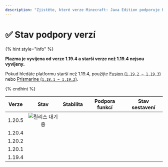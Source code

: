 ```yaml
---
description: "Zjistěte, které verze Minecraft: Java Edition podporuje Plazma."
---
```


# ✅ Stav podpory verzí

{% hint style="info" %}

**Plazma je vyvíjena od verze 1.19.4 a starší verze než 1.19.4 nejsou vyvíjeny.**

Pokud hledáte platformu starší než 1.19.4, použijte [Fusion (`1.19.2 ~ 1.19.3`)](https://github.com/RuinedTechnologyUnify/Fusion) nebo [Prismarine (`1.18.1 ~ 1.19.2`)](https://github.com/PrismarineTeam/Prismarine).

{% endhint %}

[wait]: https://img.shields.io/badge/릴리스%20대기중-gray?style=for-the-badge

|  Verze |                                                                            Stav                                                                            |                                                               Stabilita                                                               |                                                             Podpora funkcí                                                            |                                                                               Stav sestavení                                                                              |
| :----: | :--------------------------------------------------------------------------------------------------------------------------------------------------------: | :-----------------------------------------------------------------------------------------------------------------------------------: | :-----------------------------------------------------------------------------------------------------------------------------------: | :-----------------------------------------------------------------------------------------------------------------------------------------------------------------------: |
| 1.20.5 |                                                                      ![릴리스 대기중][wait]                                                                      | <img src="https://img.shields.io/badge/%EC%A0%95%EB%B3%B4%20%EC%97%86%EC%9D%8C-gray?style=for-the-badge" alt="" data-size="original"> | <img src="https://img.shields.io/badge/%EC%A0%95%EB%B3%B4%20%EC%97%86%EC%9D%8C-gray?style=for-the-badge" alt="" data-size="original"> |                   <img src="https://img.shields.io/badge/%EC%A0%95%EB%B3%B4%20%EC%97%86%EC%9D%8C-gray?style=for-the-badge" alt="" data-size="original">                   |
| 1.20.4 |                <img src="https://img.shields.io/badge/%EC%A7%80%EC%9B%90%EC%A4%91-success?style=for-the-badge" alt="" data-size="original">                | <img src="https://img.shields.io/badge/%EB%A7%A4%EC%9A%B0%20%EC%A2%8B%EC%9D%8C-blue?style=for-the-badge" alt="" data-size="original"> |                 <img src="https://img.shields.io/badge/100%25-modrá?style=for-the-badge" alt="" data-size="original">                 | <img src="https://img.shields.io/github/actions/workflow/status/PlazmaMC/Plazma/release.yml?style=for-the-badge&label=%20&branch=ver/1.20.4" alt="" data-size="original"> |
| 1.20.2 | <img src="https://img.shields.io/badge/%EA%B8%B0%EB%8A%A5%20%EC%B6%94%EA%B0%80%20%EC%A2%85%EB%A3%8C-blue?style=for-the-badge" alt="" data-size="original"> | <img src="https://img.shields.io/badge/%EB%A7%A4%EC%9A%B0%20%EC%A2%8B%EC%9D%8C-blue?style=for-the-badge" alt="" data-size="original"> |                 <img src="https://img.shields.io/badge/100%25-modrá?style=for-the-badge" alt="" data-size="original">                 | <img src="https://img.shields.io/github/actions/workflow/status/PlazmaMC/Plazma/release.yml?style=for-the-badge&label=%20&branch=ver/1.20.2" alt="" data-size="original"> |
| 1.20.1 |            <img src="https://img.shields.io/badge/%EC%A7%80%EC%9B%90%20%EC%A2%85%EB%A3%8C-red?style=for-the-badge" alt="" data-size="original">            | <img src="https://img.shields.io/badge/%EB%A7%A4%EC%9A%B0%20%EC%A2%8B%EC%9D%8C-blue?style=for-the-badge" alt="" data-size="original"> |                 <img src="https://img.shields.io/badge/100%25-modrá?style=for-the-badge" alt="" data-size="original">                 |                   <img src="https://img.shields.io/badge/%EC%A0%95%EB%B3%B4%20%EC%97%86%EC%9D%8C-gray?style=for-the-badge" alt="" data-size="original">                   |
| 1.19.4 |            <img src="https://img.shields.io/badge/%EC%A7%80%EC%9B%90%20%EC%A2%85%EB%A3%8C-red?style=for-the-badge" alt="" data-size="original">            | <img src="https://img.shields.io/badge/%EB%A7%A4%EC%9A%B0%20%EC%A2%8B%EC%9D%8C-blue?style=for-the-badge" alt="" data-size="original"> |                 <img src="https://img.shields.io/badge/100%25-modrá?style=for-the-badge" alt="" data-size="original">                 |                   <img src="https://img.shields.io/badge/%EC%A0%95%EB%B3%B4%20%EC%97%86%EC%9D%8C-gray?style=for-the-badge" alt="" data-size="original">                   |
